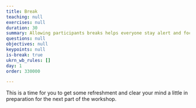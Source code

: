 ```yaml
---
title: Break
teaching: null
exercises: null
duration: 30
summary: Allowing participants breaks helps everyone stay alert and focused.
questions: null
objectives: null
keypoints: null
is-break: true
ukrn_wb_rules: []
day: 1
order: 330000

---
```

This is a time for you to get some refreshment and clear your mind a little in preparation for the next part of the workshop.
